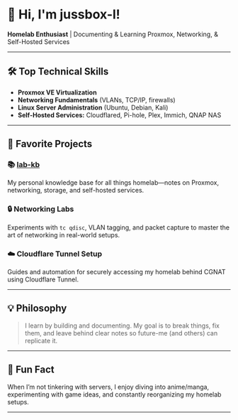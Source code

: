 # 👋 Hi, I'm jussbox-l!

**Homelab Enthusiast** | Documenting & Learning Proxmox, Networking, & Self-Hosted Services

---

## 🛠️ Top Technical Skills

- **Proxmox VE Virtualization**
- **Networking Fundamentals** (VLANs, TCP/IP, firewalls)
- **Linux Server Administration** (Ubuntu, Debian, Kali)
- **Self-Hosted Services:** Cloudflared, Pi-hole, Plex, Immich, QNAP NAS

---

## 🚀 Favorite Projects

### 📚 [lab-kb](https://github.com/jussbox-l/lab-kb)
My personal knowledge base for all things homelab—notes on Proxmox, networking, storage, and self-hosted services.

### 🔒 Networking Labs
Experiments with `tc qdisc`, VLAN tagging, and packet capture to master the art of networking in real-world setups.

### ☁️ Cloudflare Tunnel Setup
Guides and automation for securely accessing my homelab behind CGNAT using Cloudflare Tunnel.

---

## 💡 Philosophy

> I learn by building and documenting. My goal is to break things, fix them, and leave behind clear notes so future-me (and others) can replicate it.

---

## 🎲 Fun Fact

When I’m not tinkering with servers, I enjoy diving into anime/manga, experimenting with game ideas, and constantly reorganizing my homelab setups.

---

<!--
**Want to connect?**  
(You can add your LinkedIn/Twitter/Website here if you’d like!)
-->
